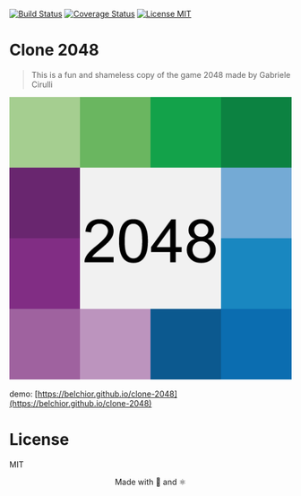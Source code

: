 <p align="center">

  [![Build Status](https://travis-ci.org/belchior/clone-2048.svg?branch=react)](https://travis-ci.org/belchior/clone-2048)
  [![Coverage Status](https://coveralls.io/repos/github/belchior/clone-2048/badge.svg?branch=react)](https://coveralls.io/github/belchior/clone-2048?branch=react)
  [![License MIT](https://img.shields.io/badge/license-MIT-blue.svg)](https://opensource.org/licenses/MIT)

</p>

# Clone 2048
> This is a fun and shameless copy of the game 2048 made by Gabriele Cirulli

[![vcard](https://raw.githubusercontent.com/belchior/clone-2048/master/public/vcard.png)](https://belchior.github.io/clone-2048)

demo: [https://belchior.github.io/clone-2048](https://belchior.github.io/clone-2048)

# License
MIT

<p align="center">Made with 💜 and ⚛️</p>
